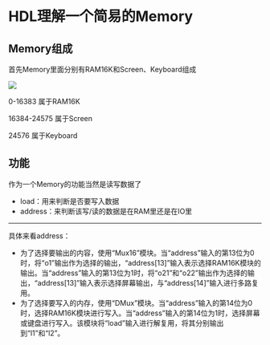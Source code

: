 # HDL理解一个简易的Memory

## Memory组成

首先Memory里面分别有RAM16K和Screen、Keyboard组成

![](https://pic.imgdb.cn/item/6416c61fa682492fcca87b51.jpg)

0-16383 属于RAM16K

16384-24575 属于Screen

24576 属于Keyboard

## 功能

作为一个Memory的功能当然是读写数据了

* load：用来判断是否要写入数据
* address：来判断该写/读的数据是在RAM里还是在IO里
---

具体来看address：

-   为了选择要输出的内容，使用“Mux16”模块。当“address”输入的第13位为0时，将“o1”输出作为选择的输出，“address[13]”输入表示选择RAM16K模块的输出。当“address”输入的第13位为1时，将“o21”和“o22”输出作为选择的输出，“address[13]”输入表示选择屏幕输出，与“address[14]”输入进行多路复用。
-   为了选择要写入的内存，使用“DMux”模块。当“address”输入的第14位为0时，选择RAM16K模块进行写入。当“address”输入的第14位为1时，选择屏幕或键盘进行写入。该模块将“load”输入进行解复用，将其分别输出到“l1”和“l2”。
